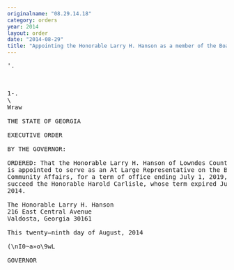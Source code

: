 ```yaml
---
originalname: "08.29.14.18"
category: orders
year: 2014
layout: order
date: "2014-08-29"
title: "Appointing the Honorable Larry H. Hanson as a member of the Board of Community Affairs"
---
```

<pre>
'.

   

1-.
\
Wraw

THE STATE OF GEORGIA

EXECUTIVE ORDER

BY THE GOVERNOR:

ORDERED: That the Honorable Larry H. Hanson of Lowndes County, Georgia,
is appointed to serve as an At Large Representative on the Board of
Community Affairs, for a term of office ending July 1, 2019, to
succeed the Honorable Harold Carlisle, whose term expired July 1,
2014.

The Honorable Larry H. Hanson
216 East Central Avenue
Valdosta, Georgia 30161

This twenty—ninth day of August, 2014

(\nI0~a»o\9wL

GOVERNOR

</pre>
